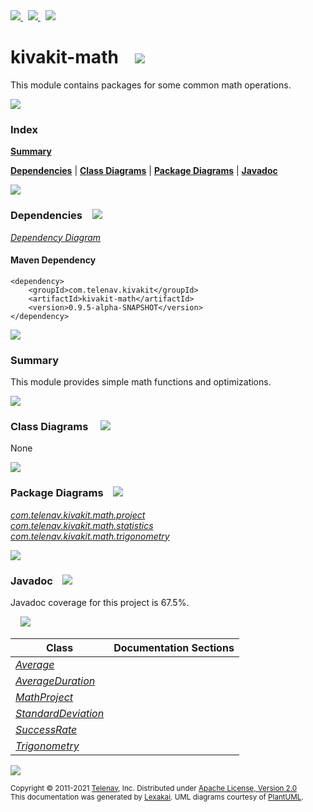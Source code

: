 [//]: # (start-user-text)

<a href="https://www.kivakit.org">
<img src="https://www.kivakit.org/images/web-32.png" srcset="https://www.kivakit.org/images/web-32-2x.png 2x"/>
</a>
&nbsp;
<a href="https://twitter.com/openkivakit">
<img src="https://www.kivakit.org/images/twitter-32.png" srcset="https://www.kivakit.org/images/twitter-32-2x.png 2x"/>
</a>
&nbsp;
<a href="https://kivakit.zulipchat.com">
<img src="https://www.kivakit.org/images/zulip-32.png" srcset="https://www.kivakit.org/images/zulip-32-2x.png 2x"/>
</a>

[//]: # (end-user-text)

# kivakit-math &nbsp;&nbsp; <img src="https://www.kivakit.org/images/math-32.png" srcset="https://www.kivakit.org/images/math-32-2x.png 2x"/>

This module contains packages for some common math operations.

<img src="https://www.kivakit.org/images/horizontal-line-512.png" srcset="https://www.kivakit.org/images/horizontal-line-512-2x.png 2x"/>

### Index

[**Summary**](#summary)  

[**Dependencies**](#dependencies) | [**Class Diagrams**](#class-diagrams) | [**Package Diagrams**](#package-diagrams) | [**Javadoc**](#javadoc)

<img src="https://www.kivakit.org/images/horizontal-line-512.png" srcset="https://www.kivakit.org/images/horizontal-line-512-2x.png 2x"/>

### Dependencies <a name="dependencies"></a> &nbsp;&nbsp; <img src="https://www.kivakit.org/images/dependencies-32.png" srcset="https://www.kivakit.org/images/dependencies-32-2x.png 2x"/>

[*Dependency Diagram*](https://www.kivakit.org/lexakai/kivakit-extensions/kivakit-math/documentation/diagrams/dependencies.svg)

#### Maven Dependency

    <dependency>
        <groupId>com.telenav.kivakit</groupId>
        <artifactId>kivakit-math</artifactId>
        <version>0.9.5-alpha-SNAPSHOT</version>
    </dependency>

<img src="https://www.kivakit.org/images/horizontal-line-128.png" srcset="https://www.kivakit.org/images/horizontal-line-128-2x.png 2x"/>

[//]: # (start-user-text)

### Summary <a name = "summary"></a>

This module provides simple math functions and optimizations.

[//]: # (end-user-text)

<img src="https://www.kivakit.org/images/horizontal-line-128.png" srcset="https://www.kivakit.org/images/horizontal-line-128-2x.png 2x"/>

### Class Diagrams <a name="class-diagrams"></a> &nbsp; &nbsp; <img src="https://www.kivakit.org/images/diagram-40.png" srcset="https://www.kivakit.org/images/diagram-40-2x.png 2x"/>

None

<img src="https://www.kivakit.org/images/horizontal-line-128.png" srcset="https://www.kivakit.org/images/horizontal-line-128-2x.png 2x"/>

### Package Diagrams <a name="package-diagrams"></a> &nbsp;&nbsp; <img src="https://www.kivakit.org/images/box-32.png" srcset="https://www.kivakit.org/images/box-32-2x.png 2x"/>

[*com.telenav.kivakit.math.project*](https://www.kivakit.org/lexakai/kivakit-extensions/kivakit-math/documentation/diagrams/com.telenav.kivakit.math.project.svg)  
[*com.telenav.kivakit.math.statistics*](https://www.kivakit.org/lexakai/kivakit-extensions/kivakit-math/documentation/diagrams/com.telenav.kivakit.math.statistics.svg)  
[*com.telenav.kivakit.math.trigonometry*](https://www.kivakit.org/lexakai/kivakit-extensions/kivakit-math/documentation/diagrams/com.telenav.kivakit.math.trigonometry.svg)

<img src="https://www.kivakit.org/images/horizontal-line-128.png" srcset="https://www.kivakit.org/images/horizontal-line-128-2x.png 2x"/>

### Javadoc <a name="javadoc"></a> &nbsp;&nbsp; <img src="https://www.kivakit.org/images/books-32.png" srcset="https://www.kivakit.org/images/books-32-2x.png 2x"/>

Javadoc coverage for this project is 67.5%.  
  
&nbsp; &nbsp; <img src="https://www.kivakit.org/images/meter-70-96.png" srcset="https://www.kivakit.org/images/meter-70-96-2x.png 2x"/>




| Class | Documentation Sections |
|---|---|
| [*Average*](https://www.kivakit.org/javadoc/kivakit-extensions/kivakit.math/com/telenav/kivakit/math/statistics/Average.html) |  |  
| [*AverageDuration*](https://www.kivakit.org/javadoc/kivakit-extensions/kivakit.math/com/telenav/kivakit/math/statistics/AverageDuration.html) |  |  
| [*MathProject*](https://www.kivakit.org/javadoc/kivakit-extensions/kivakit.math/com/telenav/kivakit/math/project/MathProject.html) |  |  
| [*StandardDeviation*](https://www.kivakit.org/javadoc/kivakit-extensions/kivakit.math/com/telenav/kivakit/math/statistics/StandardDeviation.html) |  |  
| [*SuccessRate*](https://www.kivakit.org/javadoc/kivakit-extensions/kivakit.math/com/telenav/kivakit/math/statistics/SuccessRate.html) |  |  
| [*Trigonometry*](https://www.kivakit.org/javadoc/kivakit-extensions/kivakit.math/com/telenav/kivakit/math/trigonometry/Trigonometry.html) |  |  

[//]: # (start-user-text)



[//]: # (end-user-text)

<img src="https://www.kivakit.org/images/horizontal-line-512.png" srcset="https://www.kivakit.org/images/horizontal-line-512-2x.png 2x"/>

<sub>Copyright &#169; 2011-2021 [Telenav](https://telenav.com), Inc. Distributed under [Apache License, Version 2.0](LICENSE)</sub>  
<sub>This documentation was generated by [Lexakai](https://lexakai.org). UML diagrams courtesy of [PlantUML](https://plantuml.com).</sub>

